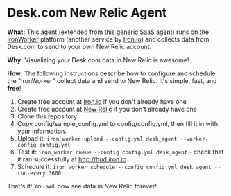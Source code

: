 # Desk.com New Relic Agent

**What:** This agent (extended from this [generic SaaS agent](https://github.com/newrelic-platform/ironworker_saas_agent))
runs on the [IronWorker](http://iron.io/worker) platform (another service by [Iron.io](http://iron.io)) and collects data from
Desk.com to send to your own New Relic account.

**Why:** Visualizing your Desk.com data in New Relic is awesome!

**How:** The following instructions describe how to configure and schedule the "IronWorker"
collect data and send to New Relic. It's simple, fast, and **free**!

1. Create free account at [Iron.io](http://iron.io) if you don't already have one
1. Create free account at [New Relic](http://newrelic.com) if you don't already have one
1. Clone this repository
1. Copy config/sample_config.yml to config/config.yml, then fill it in with your information.
1. Upload it: `iron_worker upload --config.yml desk_agent --worker-config config.yml`
1. Test it: `iron_worker queue --config config.yml desk_agent` - check that it ran successfully at http://hud.iron.io
1. Schedule it: `iron_worker schedule --config config.yml desk_agent --run-every 3600`

That's it! You will now see data in New Relic forever!
